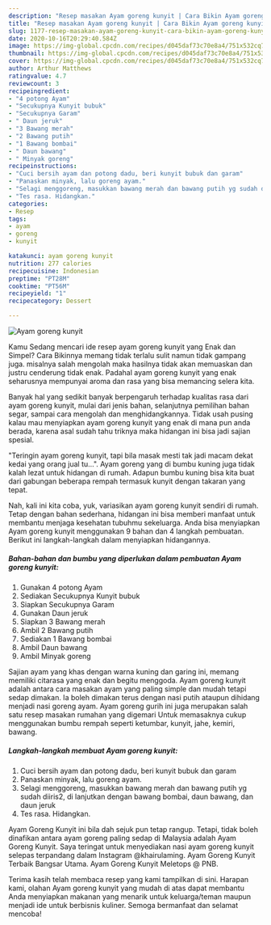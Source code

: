 ```yaml
---
description: "Resep masakan Ayam goreng kunyit | Cara Bikin Ayam goreng kunyit Yang Lezat Sekali"
title: "Resep masakan Ayam goreng kunyit | Cara Bikin Ayam goreng kunyit Yang Lezat Sekali"
slug: 1177-resep-masakan-ayam-goreng-kunyit-cara-bikin-ayam-goreng-kunyit-yang-lezat-sekali
date: 2020-10-16T20:29:40.584Z
image: https://img-global.cpcdn.com/recipes/d045daf73c70e8a4/751x532cq70/ayam-goreng-kunyit-foto-resep-utama.jpg
thumbnail: https://img-global.cpcdn.com/recipes/d045daf73c70e8a4/751x532cq70/ayam-goreng-kunyit-foto-resep-utama.jpg
cover: https://img-global.cpcdn.com/recipes/d045daf73c70e8a4/751x532cq70/ayam-goreng-kunyit-foto-resep-utama.jpg
author: Arthur Matthews
ratingvalue: 4.7
reviewcount: 3
recipeingredient:
- "4 potong Ayam"
- "Secukupnya Kunyit bubuk"
- "Secukupnya Garam"
- " Daun jeruk"
- "3 Bawang merah"
- "2 Bawang putih"
- "1 Bawang bombai"
- " Daun bawang"
- " Minyak goreng"
recipeinstructions:
- "Cuci bersih ayam dan potong dadu, beri kunyit bubuk dan garam"
- "Panaskan minyak, lalu goreng ayam."
- "Selagi menggoreng, masukkan bawang merah dan bawang putih yg sudah diiris2, di lanjutkan dengan bawang bombai, daun bawang, dan daun jeruk"
- "Tes rasa. Hidangkan."
categories:
- Resep
tags:
- ayam
- goreng
- kunyit

katakunci: ayam goreng kunyit 
nutrition: 277 calories
recipecuisine: Indonesian
preptime: "PT28M"
cooktime: "PT56M"
recipeyield: "1"
recipecategory: Dessert

---
```



![Ayam goreng kunyit](https://img-global.cpcdn.com/recipes/d045daf73c70e8a4/751x532cq70/ayam-goreng-kunyit-foto-resep-utama.jpg)

Kamu Sedang mencari ide resep ayam goreng kunyit yang Enak dan Simpel? Cara Bikinnya memang tidak terlalu sulit namun tidak gampang juga. misalnya salah mengolah maka hasilnya tidak akan memuaskan dan justru cenderung tidak enak. Padahal ayam goreng kunyit yang enak seharusnya mempunyai aroma dan rasa yang bisa memancing selera kita.

Banyak hal yang sedikit banyak berpengaruh terhadap kualitas rasa dari ayam goreng kunyit, mulai dari jenis bahan, selanjutnya pemilihan bahan segar, sampai cara mengolah dan menghidangkannya. Tidak usah pusing kalau mau menyiapkan ayam goreng kunyit yang enak di mana pun anda berada, karena asal sudah tahu triknya maka hidangan ini bisa jadi sajian spesial.

&#34;Teringin ayam goreng kunyit, tapi bila masak mesti tak jadi macam dekat kedai yang orang jual tu…&#34;. Ayam goreng yang di bumbu kuning juga tidak kalah lezat untuk hidangan di rumah. Adapun bumbu kuning bisa kita buat dari gabungan beberapa rempah termasuk kunyit dengan takaran yang tepat.


Nah, kali ini kita coba, yuk, variasikan ayam goreng kunyit sendiri di rumah. Tetap dengan bahan sederhana, hidangan ini bisa memberi manfaat untuk membantu menjaga kesehatan tubuhmu sekeluarga. Anda bisa menyiapkan Ayam goreng kunyit menggunakan 9 bahan dan 4 langkah pembuatan. Berikut ini langkah-langkah dalam menyiapkan hidangannya.

<!--inarticleads1-->

##### Bahan-bahan dan bumbu yang diperlukan dalam pembuatan Ayam goreng kunyit:

1. Gunakan 4 potong Ayam
1. Sediakan Secukupnya Kunyit bubuk
1. Siapkan Secukupnya Garam
1. Gunakan  Daun jeruk
1. Siapkan 3 Bawang merah
1. Ambil 2 Bawang putih
1. Sediakan 1 Bawang bombai
1. Ambil  Daun bawang
1. Ambil  Minyak goreng


Sajian ayam yang khas dengan warna kuning dan garing ini, memang memiliki citarasa yang enak dan begitu menggoda. Ayam goreng kunyit adalah antara cara masakan ayam yang paling simple dan mudah tetapi sedap dimakan. Ia boleh dimakan terus dengan nasi putih ataupun dihidang menjadi nasi goreng ayam. Ayam goreng gurih ini juga merupakan salah satu resep masakan rumahan yang digemari Untuk memasaknya cukup menggunakan bumbu rempah seperti ketumbar, kunyit, jahe, kemiri, bawang. 

<!--inarticleads2-->

##### Langkah-langkah membuat Ayam goreng kunyit:

1. Cuci bersih ayam dan potong dadu, beri kunyit bubuk dan garam
1. Panaskan minyak, lalu goreng ayam.
1. Selagi menggoreng, masukkan bawang merah dan bawang putih yg sudah diiris2, di lanjutkan dengan bawang bombai, daun bawang, dan daun jeruk
1. Tes rasa. Hidangkan.


Ayam Goreng Kunyit ini bila dah sejuk pun tetap rangup. Tetapi, tidak boleh dinafikan antara ayam goreng paling sedap di Malaysia adalah Ayam Goreng Kunyit. Saya teringat untuk menyediakan nasi ayam goreng kunyit selepas terpandang dalam Instagram @khairulaming. Ayam Goreng Kunyit Terbaik Bangsar Utama. Ayam Goreng Kunyit Meletops @ PNB. 

Terima kasih telah membaca resep yang kami tampilkan di sini. Harapan kami, olahan Ayam goreng kunyit yang mudah di atas dapat membantu Anda menyiapkan makanan yang menarik untuk keluarga/teman maupun menjadi ide untuk berbisnis kuliner. Semoga bermanfaat dan selamat mencoba!

